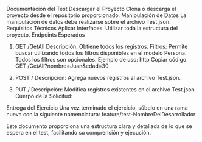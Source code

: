 Documentación del Test
Descargar el Proyecto
Clona o descarga el proyecto desde el repositorio proporcionado.
Manipulación de Datos
La manipulación de datos debe realizarse sobre el archivo Test.json.
Requisitos Técnicos
Aplicar Interfaces.
Utilizar toda la estructura del proyecto.
Endpoints Esperados
1. GET /GetAll
Descripción: Obtiene todos los registros.
Filtros: Permite buscar utilizando todos los filtros disponibles en el modelo Persona. Todos los filtros son opcionales.
Ejemplo de uso:
http
Copiar código
GET /GetAll?nombre=Juan&edad=30
2. POST /
Descripción: Agrega nuevos registros al archivo Test.json.

3. PUT /
Descripción: Modifica registros existentes en el archivo Test.json.
Cuerpo de la Solicitud:


Entrega del Ejercicio
Una vez terminado el ejercicio, súbelo en una rama nueva con la siguiente nomenclatura:
feature/test-NombreDelDesarrollador



Este documento proporciona una estructura clara y detallada de lo que se espera en el test, facilitando su comprensión y ejecución.
